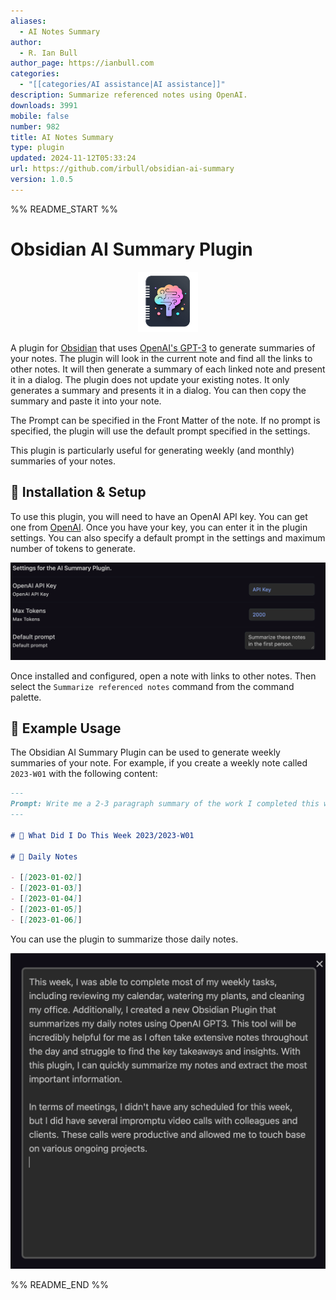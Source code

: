 ```yaml
---
aliases:
  - AI Notes Summary
author:
  - R. Ian Bull
author_page: https://ianbull.com
categories:
  - "[[categories/AI assistance|AI assistance]]"
description: Summarize referenced notes using OpenAI.
downloads: 3991
mobile: false
number: 982
title: AI Notes Summary
type: plugin
updated: 2024-11-12T05:33:24
url: https://github.com/irbull/obsidian-ai-summary
version: 1.0.5
---
```


%% README_START %%

# Obsidian AI Summary Plugin

<p align="center">
<img src="https://raw.githubusercontent.com/irbull/obsidian-ai-summary/HEAD/ai-summary.png"  width="96">
</p>

A plugin for [Obsidian](https://obsidian.md) that uses [OpenAI's GPT-3](https://openai.com/blog/openai-api/) to generate summaries of your notes. The plugin will look in the current note and find all the links to other notes. It will then generate a summary of each linked note and present it in a dialog. The plugin does not update your existing notes. It only generates a summary and presents it in a dialog. You can then copy the summary and paste it into your note.

The Prompt can be specified in the Front Matter of the note. If no prompt is specified, the plugin will use the default prompt specified in the settings.

This plugin is particularly useful for generating weekly (and monthly) summaries of your notes.

## 🚀 Installation & Setup

To use this plugin, you will need to have an OpenAI API key. You can get one from [OpenAI](https://beta.openai.com/). Once you have your key, you can enter it in the plugin settings. You can also specify a default prompt in the settings and maximum number of tokens to generate.

![Settings](https://raw.githubusercontent.com/irbull/obsidian-ai-summary/HEAD/images/settings.png)

Once installed and configured, open a note with links to other notes. Then select the `Summarize referenced notes` command from the command palette.

## 💪 Example Usage

The Obsidian AI Summary Plugin can be used to generate weekly summaries of your note. For example, if you create a weekly note called `2023-W01` with the following content:

```markdown
---
Prompt: Write me a 2-3 paragraph summary of the work I completed this week in the first person. The work completed is below the '# 🚀 Work Completed' section.
---

# 🚀 What Did I Do This Week 2023/2023-W01

# 📅 Daily Notes

- [[2023-01-02]]
- [[2023-01-03]]
- [[2023-01-04]]
- [[2023-01-05]]
- [[2023-01-06]]

```

You can use the plugin to summarize those daily notes.

 ![Settings](https://raw.githubusercontent.com/irbull/obsidian-ai-summary/HEAD/images/ai-dialog.png)


%% README_END %%